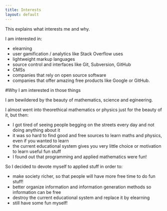 ```yaml
---
title: Interests
layout: default
---
```


This explains what interests me and why.

I am interested in:

- elearning
- user gamification / analytics like Stack Overflow uses
- lightweight markup languages
- source control and interfaces like Git, Subversion, GitHub
- CMSs
- companies that rely on open source software
- companies that offer amazing free products like Google or GitHub.

#Why I am interested in those things

I am bewildered by the beauty of mathematics, science and egineering.

I almost went into theorethical mathematics or physics just for the beauty of it, but then:

- I got tired of seeing people begging on the streets every day and not doing anything about it
- it was so hard to find good and free sources to learn maths and physics, even if you wanted to learn
- the current educational system gives you very little choice or motivation to learn useful fun stuff
- I found out that programming and applied mathematics were fun!

So I decided to devote myself to applied stuff in order to:

- make society richer, so that people will have more free time to do fun stuff!
- better organize information and information generation methods so information can be free
- destroy the current educational system and replace it by elearning
- still have some fun myself!
